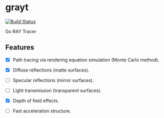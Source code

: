 # grayt

[![Build Status](https://travis-ci.org/peterstace/grayt.svg?branch=master)](https://travis-ci.org/peterstace/grayt)

Go RAY Tracer

## Features

- [X] Path tracing via rendering equation simulation (Monte Carlo method).

- [X] Diffuse reflections (matte surfaces).
- [ ] Specular reflections (mirror surfaces).
- [ ] Light transmission (transparent surfaces).
- [X] Depth of field effects.

- [ ] Fast acceleration structure.
